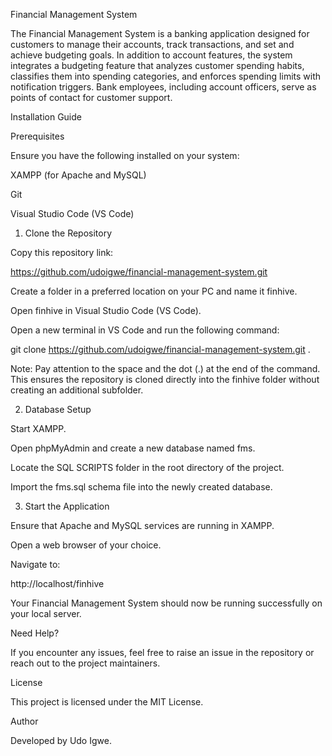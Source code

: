 Financial Management System

The Financial Management System is a banking application designed for customers to manage their accounts, track transactions, and set and achieve budgeting goals. In addition to account features, the system integrates a budgeting feature that analyzes customer spending habits, classifies them into spending categories, and enforces spending limits with notification triggers. Bank employees, including account officers, serve as points of contact for customer support.

Installation Guide

Prerequisites

Ensure you have the following installed on your system:

XAMPP (for Apache and MySQL)

Git

Visual Studio Code (VS Code)

1. Clone the Repository

Copy this repository link:

https://github.com/udoigwe/financial-management-system.git

Create a folder in a preferred location on your PC and name it finhive.

Open finhive in Visual Studio Code (VS Code).

Open a new terminal in VS Code and run the following command:

git clone https://github.com/udoigwe/financial-management-system.git .

Note: Pay attention to the space and the dot (.) at the end of the command. This ensures the repository is cloned directly into the finhive folder without creating an additional subfolder.

2. Database Setup

Start XAMPP.

Open phpMyAdmin and create a new database named fms.

Locate the SQL SCRIPTS folder in the root directory of the project.

Import the fms.sql schema file into the newly created database.

3. Start the Application

Ensure that Apache and MySQL services are running in XAMPP.

Open a web browser of your choice.

Navigate to:

http://localhost/finhive

Your Financial Management System should now be running successfully on your local server.

Need Help?

If you encounter any issues, feel free to raise an issue in the repository or reach out to the project maintainers.

License

This project is licensed under the MIT License.

Author

Developed by Udo Igwe.

